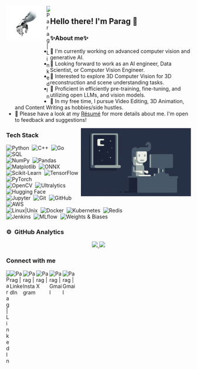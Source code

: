 
<a href="www.github.com">
  <img align="left" src="https://github.com/paraglondhe098/paraglondhe098/blob/main/pngwing.com%20(12).png" alt="Parag | LinkedIn" width="110px"/>
  </a> 
  <a href="none">
  <img align="left" src="https://upload.wikimedia.org/wikipedia/commons/5/59/Empty.png" alt="Parag | LinkedIn" width="10px"/>
  </a>

## Hello there! I'm Parag 🫡                                                                                                                            

### ✨About me✨
* 🌱 I'm currently working on advanced computer vision and generative AI.
* 🤖 Looking forward to work as an AI engineer, Data Scientist, or Computer Vision Engineer.
* 🧿 Interested to explore 3D Computer Vision for 3D reconstruction and scene understanding tasks.
* 🦄 Proficient in efficiently pre-training, fine-tuning, and utilizing open LLMs, and vision models.
* 🎥 In my free time, I pursue Video Editing, 3D Animation, and Content Writing as hobbies/side hustles.
* 📄 Please have a look at my [Résumé](https://drive.google.com/file/d/1--YB2_xyg9uvjgI1tor-SDV9X80XOk1b/view) for more details about me. I'm open to feedback and suggestions!

<!--
### Programming Languages
<a href="none">
  <img align="left" src="https://upload.wikimedia.org/wikipedia/commons/5/59/Empty.png" alt="Parag | LinkedIn" width="10px"/>
  <img align="left" src="https://upload.wikimedia.org/wikipedia/commons/c/c3/Python-logo-notext.svg" alt="Parag | LinkedIn" width="36px"/>
  <img align="left" src="https://upload.wikimedia.org/wikipedia/commons/1/18/ISO_C%2B%2B_Logo.svg" alt="Parag | LinkedIn" width="36px"/>
  <img align="left" src="https://upload.wikimedia.org/wikipedia/commons/9/99/Unofficial_JavaScript_logo_2.svg" alt="Parag | LinkedIn" width="36px"/>
  <img align="left" src="https://upload.wikimedia.org/wikipedia/commons/0/0d/C_Sharp_wordmark.svg" alt="Parag | LinkedIn" width="36px"/>
</a>
..
-->

<img alt="Night Coding" src="https://raw.githubusercontent.com/AVS1508/AVS1508/master/assets/Night-Coding.gif" align="right"/>

### Tech Stack

![Python](https://img.shields.io/badge/-Python-333333?style=flat&logo=python)&nbsp;
![C++](https://img.shields.io/badge/-C++-333333?style=flat&logo=c%2B%2B)&nbsp;
![Go](https://img.shields.io/badge/-Golang-333333?style=flat&logo=go)&nbsp;
![SQL](https://img.shields.io/badge/-SQL-333333?style=flat&logo=sqlite)&nbsp;\
![NumPy](https://img.shields.io/badge/-NumPy-333333?style=flat&logo=numpy)&nbsp;
![Pandas](https://img.shields.io/badge/-Pandas-333333?style=flat&logo=pandas)&nbsp;
![Matplotlib](https://img.shields.io/badge/-Matplotlib-333333?style=flat&logo=matplotlib)&nbsp;
![ONNX](https://img.shields.io/badge/-ONNX-333333?style=flat&logo=onnx)&nbsp;\
![Scikit-Learn](https://img.shields.io/badge/-scikit%20learn-333333?style=flat&logo=scikit-learn)&nbsp;
![TensorFlow](https://img.shields.io/badge/-Tensorflow-333333?style=flat&logo=TensorFlow)&nbsp;
![PyTorch](https://img.shields.io/badge/-PyTorch-333333?style=flat&logo=PyTorch)&nbsp;\
![OpenCV](https://img.shields.io/badge/-OpenCV-333333?style=flat&logo=OpenCV)&nbsp;
![Ultralytics](https://img.shields.io/badge/-Ultralytics-333333?style=flat&logo=Ultralytics)&nbsp;
![Hugging Face](https://img.shields.io/badge/-Hugging%20Face-333333?style=flat&logo=HuggingFace)&nbsp;\
![Jupyter](https://img.shields.io/badge/-Jupyter-333333?style=flat&logo=Jupyter)&nbsp;
![Git](https://img.shields.io/badge/-Git-333333?style=flat&logo=git)&nbsp;
![GitHub](https://img.shields.io/badge/-GitHub-333333?style=flat&logo=github)&nbsp;
![AWS](https://img.shields.io/badge/-AWS-333333?style=flat&logo=amazon)&nbsp;\
![Linux|Unix](https://img.shields.io/badge/-Linux-333333?style=flat&logo=linux)&nbsp;
![Docker](https://img.shields.io/badge/-Docker-333333?style=flat&logo=docker)&nbsp;
![Kubernetes](https://img.shields.io/badge/-Kubernetes-333333?style=flat&logo=kubernetes)&nbsp;
![Redis](https://img.shields.io/badge/-Redis-333333?style=flat&logo=redis)&nbsp;\
![Jenkins](https://img.shields.io/badge/-Jenkins-333333?style=flat&logo=jenkins)&nbsp;
![MLflow](https://img.shields.io/badge/-MLflow-333333?style=flat&logo=mlflow)&nbsp;
![Weights & Biases](https://img.shields.io/badge/-Weights%20%26%20Biases-333333?style=flat&logo=weightsandbiases)&nbsp;
<!--
![Blender](https://img.shields.io/badge/-Blender-333333?style=flat&logo=blender)&nbsp;
![After Effects](https://img.shields.io/badge/-After%20Effects-333333?style=flat&logo=after-effects)&nbsp;
![Premiere Pro](https://img.shields.io/badge/-Premiere%20Pro-333333?style=flat&logo=premiere-pro)&nbsp;
-->

### ⚙️ &nbsp;GitHub Analytics

<p align="center">
<a href="https://github.com/paraglondhe098">
  <img height="180em" src="https://github-readme-stats-eight-theta.vercel.app/api?username=paraglondhe098&show_icons=true&theme=algolia&include_all_commits=true&count_private=true"/>
  <img height="180em" src="https://github-readme-stats-eight-theta.vercel.app/api/top-langs/?username=paraglondhe098&layout=compact&langs_count=8&theme=algolia"/>
</a>
</p>

### Connect with me

<a href="www.github.com">
  <img align="left" src="https://upload.wikimedia.org/wikipedia/commons/5/59/Empty.png" alt="Parag | LinkedIn" width="10px"/>
  </a>
<a href="https://www.linkedin.com/in/parag4141/">
  <img align="left" src="https://upload.wikimedia.org/wikipedia/commons/thumb/8/81/LinkedIn_icon.svg/72px-LinkedIn_icon.svg.png" alt="Parag | LinkedIn" width="36px"/>
  </a>
<a href="https://www.instagram.com/_raag3d">
  <img align="left" src="https://upload.wikimedia.org/wikipedia/commons/9/95/Instagram_logo_2022.svg" alt="Parag | Instagram" width="36px"/>
  </a>
<a href="https://twitter.com/ParagLondhe6">
  <img align="left" src="https://upload.wikimedia.org/wikipedia/commons/6/6f/Logo_of_Twitter.svg" alt="Parag | X" width="36px"/>
  </a>
<a href="londhepb47@gmail.com">
  <img align="left" src="https://upload.wikimedia.org/wikipedia/commons/7/7e/Gmail_icon_%282020%29.svg" alt="Parag | Gmail" width="36px"/>
  </a>
<a href="https://www.youtube.com/@Neuralogic-j8i">
  <img align="left" src="https://upload.wikimedia.org/wikipedia/commons/f/fd/YouTube_full-color_icon_%282024%29.svg" alt="Parag | Gmail" width="36px"/>
  </a>
  
<!--
**paraglondhe098/paraglondhe098** is a ✨ _special_ ✨ repository because its `README.md` (this file) appears on your GitHub profile.
<a href="https://www.kaggle.com/paraglondhe">
  <img align="left" src="https://upload.wikimedia.org/wikipedia/commons/4/46/Cib-kaggle_%28CoreUI_Icons_v1.0.0%29.svg" alt="Parag | Kaggle" width="36px"/>
  </a>
Here are some ideas to get you started:
### 🤝Reach me out
  <a href="https://www.linkedin.com/in/parag4141/">
  <img align="left" src="images/icons8-linkedin (1).svg" alt="Parag | LinkedIn" width="21px"/>
  </a>
- 🔭 I’m currently working on ...
- 🌱 I’m currently learning ...
- 👯 I’m looking to collaborate on ...
- 🤔 I’m looking for help with ...
- 💬 Ask me about ...
- 📫 How to reach me: ...
- 😄 Pronouns: ...
- ⚡ Fun fact: ...
-->
